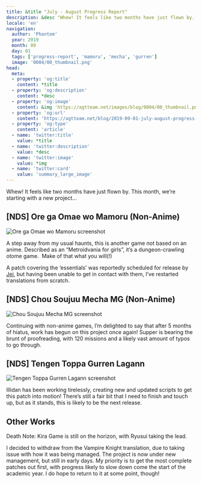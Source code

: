 ```yaml
---
title: &title "July - August Progress Report"
description: &desc "Whew! It feels like two months have just flown by. This month, we’re starting with a new project…"
locale: 'en'
navigation:
  author: 'Phantom'
  year: 2019
  month: 09
  day: 01
  tags: ['progress-report', 'mamoru', 'mecha', 'gurren']
  image: '0004/00_thumbnail.png'
head:
  meta:
  - property: 'og:title'
    content: *title
  - property: 'og:description'
    content: *desc
  - property: 'og:image'
    content: &img 'https://agtteam.net/images/blog/0004/00_thumbnail.png'
  - property: 'og:url'
    content: 'https://agtteam.net/blog/2019-09-01-july-august-progress-report'
  - property: 'og:type'
    content: 'article'
  - name: 'twitter:title'
    value: *title
  - name: 'twitter:description'
    value: *desc
  - name: 'twitter:image'
    value: *img
  - name: 'twitter:card'
    value: 'summary_large_image'
---
```


Whew! It feels like two months have just flown by. This month, we’re starting with a new project…

## \[NDS\] Ore ga Omae wo Mamoru (Non-Anime)

![Ore ga Omae wo Mamoru screenshot](/images/blog/0004/187392247250_0.png)

A step away from my usual haunts, this is another game not based on an anime. Described as an “Metroidvania for girls”, it’s a dungeon-crawling otome game.  Make of that what you will(!)

A patch covering the ‘essentials’ was reportedly scheduled for release by [Jei](https://t.umblr.com/redirect?z=https%3A%2F%2Fgbatemp.net%2Fthreads%2Fore-ga-omae-wo-mamoru.159429%2F&t=ZjNmZmUyNDAzNDlmNTIxNWNkNGZjYWVlZjAyNTM4NDMyZWMzZjMwMSxlM2ZiZDdkNDdmNTY2ZTllZjg4ODZmMDNlZmZjYWQyMDU1ZDhhNTg4), but having been unable to get in contact with them, I’ve restarted translations from scratch.


## \[NDS\] Chou Soujuu Mecha MG (Non-Anime)

![Chou Soujuu Mecha MG screenshot](/images/blog/0004/187392247250_1.png)

Continuing with non-anime games, I’m delighted to say that after 5 months of hiatus, work has begun on this project once again! Supper is bearing the brunt of proofreading, with 120 missions and a likely vast amount of typos to go through.


## \[NDS\] Tengen Toppa Gurren Lagann

![Tengen Toppa Gurren Lagann screenshot](/images/blog/0004/187392247250_2.png)

Illidan has been working tirelessly, creating new and updated scripts to get this patch into motion! There’s still a fair bit that I need to finish and touch up, but as it stands, this is likely to be the next release.


## Other Works

Death Note: Kira Game is still on the horizon, with Ryusui taking the lead. 

I decided to withdraw from the Vampire Knight translation, due to taking issue with how it was being managed. The project is now under new management, but still in early days. My priority is to get the most complete patches out first, with progress likely to slow down come the start of the academic year. I do hope to return to it at some point, though!

